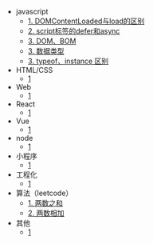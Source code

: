 - javascript
  - [1. DOMContentLoaded与load的区别](fe/javascript/dom-load)
  - [2. script标签的defer和async](fe/javascript/async-defer)
  - [3. DOM、BOM](fe/javascript/dom-bom)
  - [3. 数据类型](fe/javascript/data-type)
  - [3. typeof、instance 区别](fe/javascript/typeof-instance)
- HTML/CSS
  - [1]()
- Web
  - [1]()
- React
  - [1]()
- Vue
  - [1]()
- node
  - [1]()
- 小程序
  - [1]()
- 工程化
  - [1]()
- 算法（leetcode）
  - [1. 两数之和](fe/engineer/1)
  - [2. 两数相加](fe/engineer/2)
- 其他
  - [1]()